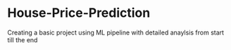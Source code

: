 # House-Price-Prediction


Creating a basic project using ML pipeline with detailed anaylsis from start till the end 


